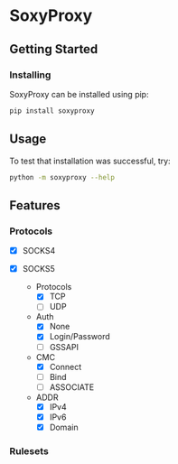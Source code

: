 # SoxyProxy

## Getting Started

### Installing

SoxyProxy can be installed using pip:

```bash
pip install soxyproxy
```

## Usage

To test that installation was successful, try:

```bash
python -m soxyproxy --help
```

## Features

### Protocols

- [x] SOCKS4

- [x] SOCKS5

  * Protocols
    * [x] TCP
    * [ ] UDP

  * Auth
    * [x] None
    * [x] Login/Password
    * [ ] GSSAPI

  * CMC
    * [x] Connect
    * [ ] Bind
    * [ ] ASSOCIATE

  * ADDR
    * [x] IPv4
    * [x] IPv6
    * [x] Domain

### Rulesets
